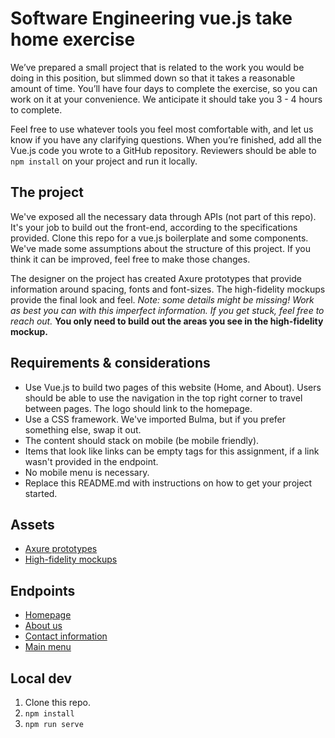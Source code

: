 # Software Engineering vue.js take home exercise

We’ve prepared a small project that is related to the work you would be doing in this position, but slimmed down so that it takes a reasonable amount of time. You’ll have four days to complete the exercise, so you can work on it at your convenience. We anticipate it should take you 3 - 4 hours to complete. 

Feel free to use whatever tools you feel most comfortable with, and let us know if you have any clarifying questions. When you’re finished, add all the Vue.js code you wrote to a GitHub repository. Reviewers should be able to `npm install` on your project and run it locally.  

## The project
We've exposed all the necessary data through APIs (not part of this repo). It's your job to build out the front-end, according to the specifications provided. Clone this repo for a vue.js boilerplate and some components. We've made some assumptions about the structure of this project. If you think it can be improved, feel free to make those changes. 

The designer on the project has created Axure prototypes that provide information around spacing, fonts and font-sizes. The high-fidelity mockups provide the final look and feel. 
*Note: some details might be missing! Work as best you can with this imperfect information. If you get stuck, feel free to reach out.*
 **You only need to build out the areas you see in the high-fidelity mockup.**


## Requirements & considerations
- Use Vue.js to build two pages of this website (Home, and About). Users should be able to use the navigation in the top right corner to travel between pages. The logo should link to the homepage.
- Use a CSS framework. We've imported Bulma, but if you prefer something else, swap it out.
- The content should stack on mobile (be mobile friendly).
- Items that look like links can be empty <a> tags for this assignment, if a link wasn't provided in the endpoint.
- No mobile menu is necessary. 
- Replace this README.md with instructions on how to get your project started.

## Assets
- [Axure prototypes](https://gxyvka.axshare.com/#id=cd771af8-97e7-433d-aad7-9fd6fae9ae9f)
- [High-fidelity mockups](https://drive.google.com/drive/folders/1_uhzX3P2QbcgW-G34YbMU9y7_vDFba7h)

## Endpoints
- [Homepage](https://locations-staging-admin.phila.gov/love-park/wp-json/pages/v2/archive?id=4
)
- [About us](https://locations-staging-admin.phila.gov/love-park/wp-json/pages/v2/archive?id=7
)
- [Contact information](https://locations-staging-admin.phila.gov/love-park/wp-json/locations/v1/connect)
- [Main menu](https://locations-staging-admin.phila.gov/love-park/wp-json/menus/v1/menus/main-menu)

## Local dev 
1. Clone this repo.
2. `npm install`
3. `npm run serve`
